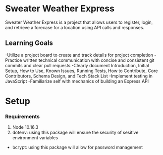# Sweater Weather Express
Sweater Weather Express is a project that allows users to register, login, and retrieve a forecase for a location using API calls and responses.

## Learning Goals
-Utilize a project board to create and track details for project completion
-Practice written technical communication with concise and consistent git commits and clear pull requests
-Clearly document Introduction, Initial Setup, How to Use, Known Issues, Running Tests, How to Contribute, Core Contributors, Schema Design, and Tech Stack List
-Implement testing in JavaScript
-Familiarize self with mechanics of building an Express API

# Setup
### Requirements
1. Node 10.16.3
1. dotenv: using this package will ensure the security of sesitive environment variables
* bcrypt: using this package will allow for password management
